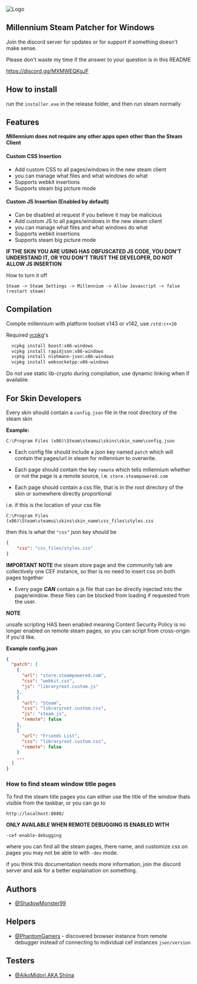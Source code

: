 
![Logo](https://cdn.discordapp.com/attachments/923017628367335428/1057455729067429918/icons8-planet-50.png)

## Millennium Steam Patcher for Windows

Join the discord server for updates or for support if something doesn't make sense.

Please don't waste my time if the answer to your question is in this README

https://discord.gg/MXMWEQKgJF
## How to install

run the `installer.exe` in the release folder, and then run steam normally

## Features

**Millennium does not require any other apps open other than the Steam Client**

#### Custom CSS Insertion
- Add custom CSS to all pages/windows in the new steam client
- you can manage what files and what windows do what
- Supports webkit insertions
- Supports steam big picture mode

#### Custom JS Insertion (Enabled by default)
- Can be disabled at request if you believe it may be malicious
- Add custom JS to all pages/windows in the new steam client
- you can manage what files and what windows do what
- Supports webkit insertions
- Supports steam big picture mode

**IF THE SKIN YOU ARE USING HAS OBFUSCATED JS CODE, YOU DON'T UNDERSTAND IT, OR YOU DON'T TRUST THE DEVELOPER, DO NOT ALLOW JS INSERTION**

How to turn it off

```
Steam -> Steam Settings -> Millennium -> Allow Javascript -> false (restart steam)
```


## Compilation 

Compile millennium with platform toolset v143 or v142, use ``/std:c++20``

Required [vcpkg](https://vcpkg.io/)'s
```bash
  vcpkg install boost:x86-windows
  vcpkg install rapidjson:x86-windows
  vcpkg install nlohmann-json:x86-windows
  vcpkg install websocketpp:x86-windows
```
Do not use static lib-crypto during compilation, use dynamic linking when if available. 
## For Skin Developers

Every skin should contain a ``config.json`` file in the root directory of the steam skin

**Example:**
```
C:\Program Files (x86)\Steam\steamui\skins\skin_name\config.json
```

 - Each config file should include a json key named `patch` which will contain the pages/url in steam for millennium to overwrite.

 - Each page should contain the key `remote` which tells millennium whether or not the page is a remote source, i.e. `store.steampowered.com`

 - Each page should contain a css file, that is in the root directory of the skin or somewhere directly proportional 

i.e. if this is the location of your css file
```
C:\Program Files (x86)\Steam\steamui\skins\skin_name\css_files\styles.css
```
then this is what the `"css"` json key should be 

```json
{
    "css": "css_files/styles.css"
}
```

**IMPORTANT NOTE**
the steam store page and the community tab are collectively one CEF instance, so ther is no need to insert css on both pages together

 - Every page ***CAN*** contain a js file that can be directly injected into the page/window. these files can be blocked from loading if requested from the user.

**NOTE** 

unsafe scripting HAS been enabled meaning Content Security Policy is no longer enabled on remote steam pages, so you can script from cross-origin if you'd like.

**Example config.json**

```json
{
  "patch": [
    {
      "url": "store.steampowered.com",
      "css": "webkit.css",
      "js": "libraryroot.custom.js"
    },
    {
      "url": "Steam",
      "css": "libraryroot.custom.css",
      "js": "steam.js",
      "remote": false
    },
    {
      "url": "Friends List",
      "css": "libraryroot.custom.css",
      "remote": false
    }
    ...
  ]
}
```

### How to find steam window title pages

To find the steam title pages you can either use the title of the window thats visible from the taskbar, or you can go to 

```url
http://localhost:8080/
```
**ONLY AVAILABLE WHEN REMOTE DEBUGGING IS ENABLED WITH**
```
-cef-enable-debugging
```

where you can find all the steam pages, there name, and customize css on pages you may not be able to with `-dev` mode.

if you think this documentation needs more information, join the discord server and ask for a better explaination on something.


## Authors

- [@ShadowMonster99](https://github.com/ShadowMonster99)


## Helpers

- [@PhantomGamers](https://github.com/PhantomGamers) - discovered browser instance from remote debugger instead of connecting to individual cef instances `json/version`

## Testers

- [@AikoMidori AKA Shiina](https://github.com/AikoMidori)
